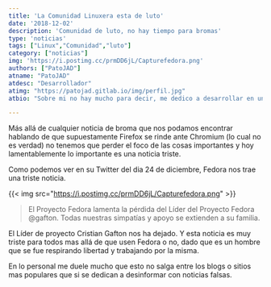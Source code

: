 ```yaml
---
title: 'La Comunidad Linuxera esta de luto'
date: '2018-12-02'
description: 'Comunidad de luto, no hay tiempo para bromas'
type: 'noticias'
tags: ["Linux","Comunidad","luto"]
category: ["noticias"]
img: 'https://i.postimg.cc/prmDD6jL/Capturefedora.png'
authors: ["PatoJAD"]
atname: "PatoJAD"
atdesc: "Desarrollador"
atimg: "https://patojad.gitlab.io/img/perfil.jpg"
atbio: "Sobre mi no hay mucho para decir, me dedico a desarrollar en una empresa de telecomunicaciones, utilizo linux desde el 2012 y hace años que es mi sistema operativo main. Soy una persona que busca crecer profesionalmente sin dejar de divertirse y hacer lo que me gusta. Siempre digo que cuando un proyecto sale es importante agradecer, por lo cual les recomiendo a todos leer la seccion Agreadecimientos en la cual me tome un tiempito para poder agradecer a todos y cada uno de los que hicieron posible todo esto."

---
```


Más allá de cualquier noticia de broma que nos podamos encontrar hablando de que supuestamente Firefox se rinde ante Chromium (lo cual no es verdad) no tenemos que perder el foco de las cosas importantes y hoy lamentablemente lo importante es una noticia triste.

Como podemos ver en su Twitter del dia 24 de diciembre, Fedora nos trae una triste noticia.

{{< img src="https://i.postimg.cc/prmDD6jL/Capturefedora.png" >}}

> El Proyecto Fedora lamenta la pérdida del Líder del Proyecto Fedora @gafton. Todas nuestras simpatías y apoyo se extienden a su familia.

El Líder de proyecto Cristian Gafton nos ha dejado. Y esta noticia es muy triste para todos mas allá de que usen Fedora o no, dado que es un hombre que se fue respirando libertad y trabajando por la misma.

En lo personal me duele mucho que esto no salga entre los blogs o sitios mas populares que si se dedican a desinformar con noticias falsas.
